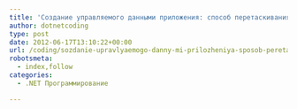 ```yaml
---
title: 'Создание управляемого данными приложения: способ перетаскивания мышью'
author: dotnetcoding
type: post
date: 2012-06-17T13:10:22+00:00
url: /coding/sozdanie-upravlyaemogo-danny-mi-prilozheniya-sposob-peretaskivaniya-my-sh-yu.html
robotsmeta:
  - index,follow
categories:
  - .NET Программирование

---
```

